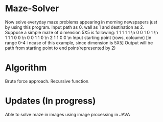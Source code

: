 # Maze-Solver

Now solve everyday maze problems appearing in morning newspapers just by using this program. 
Input path as 0. wall as 1 and destination as 2.
Suppose a simple maze of dimension 5X5 is following:
               1 1 1 1 1 \n
               0 0 1 0 1 \n
               1 1 1 0 0 \n
               0 0 1 1 0 \n
               2 1 1 0 0 \n
Input starting point (rows, coloumn) [in range 0-4 i ncase of this example, since dimension is 5X5]
Output will be path from starting point to end point(represented by 2)

# Algorithm
Brute force approach. 
Recursive function.

# Updates (In progress)
Able to solve maze in images using image processing in JAVA


